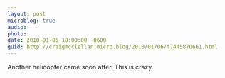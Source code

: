 ```yaml
---
layout: post
microblog: true
audio: 
photo: 
date: 2010-01-05 18:00:00 -0600
guid: http://craigmcclellan.micro.blog/2010/01/06/t7445870661.html
---
```

Another helicopter came soon after. This is crazy.
